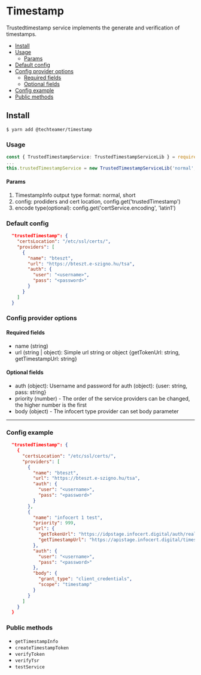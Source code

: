 Timestamp
=============

Trustedtimestamp service implements the generate and verification of timestamps.

* [Install](#install)
* [Usage](#usage)
  * [Params](#params) 
* [Default config](#default-config)
* [Config provider options](#config-provider-options)
  * [Required fields](#required-fields)
  * [Optional fields](#optional-fields)
* [Config example](#config-example)
* [Public methods](#public-methods)


## Install

```shell
$ yarn add @techteamer/timestamp
```

### Usage

```ts
const { TrustedTimestampService: TrustedTimestampServiceLib } = require('@techteamer/timestamp')
...
this.trustedTimestampService = new TrustedTimestampServiceLib('normal', config.get('trustedTimestamp'), config.get('certService.encoding', 'latin1'))
```

#### Params

1. TimestampInfo output type format: normal, short
2. config: prodiders and cert location, config.get('trustedTimestamp')
3. encode type(optional): config.get('certService.encoding', 'latin1')

### Default config

```json
  "trustedTimestamp": {
    "certsLocation": "/etc/ssl/certs/",
    "providers": [
      {
        "name": "bteszt",
        "url": "https://bteszt.e-szigno.hu/tsa",
        "auth": {
          "user": "<username>",
          "pass": "<password>"
        }
      }
    ]
  }
```

### Config provider options

#### Required fields

- name (string)
- url (string | object): Simple url string or object {getTokenUrl: string, getTimestampUrl: string}

#### Optional fields

- auth (object): Username and password for auth (object): {user: string, pass: string}
- priority (number) - The order of the service providers can be changed, the higher number is the first
- body (object) - The infocert type provider can set body parameter

---

### Config example

```json
  "trustedTimestamp": {
    {
      "certsLocation": "/etc/ssl/certs/",
      "providers": [
        {
          "name": "bteszt",
          "url": "https://bteszt.e-szigno.hu/tsa",
          "auth": {
            "user": "<username>",
            "pass": "<password>"
          }
        },
        {
          "name": "infocert 1 test",
          "priority": 999,
          "url": {
            "getTokenUrl": "https://idpstage.infocert.digital/auth/realms/delivery/protocol/openid-connect/token",
            "getTimestampUrl": "https://apistage.infocert.digital/timestamp/v1/apply"
          },
          "auth": {
            "user": "<username>",
            "pass": "<password>"
          },
          "body": {
            "grant_type": "client_credentials",
            "scope": "timestamp"
          }
        }
      ]
    }
  }
```

### Public methods

- `getTimestampInfo`
- `createTimestampToken`
- `verifyToken`
- `verifyTsr`
- `testService`
